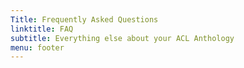 ```yaml
---
Title: Frequently Asked Questions
linktitle: FAQ
subtitle: Everything else about your ACL Anthology
menu: footer
---
```

